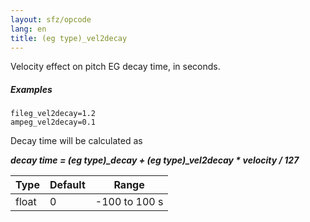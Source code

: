 ```yaml
---
layout: sfz/opcode
lang: en
title: (eg type)_vel2decay
---
```

Velocity effect on pitch EG decay time, in seconds.

##### Examples

```
fileg_vel2decay=1.2
ampeg_vel2decay=0.1
```

Decay time will be calculated as

***decay time = (eg type)_decay + (eg type)_vel2decay * velocity / 127***

| Type  | Default | Range         |
| ---   | ---     | ---           |
| float | 0       | -100 to 100 s |
